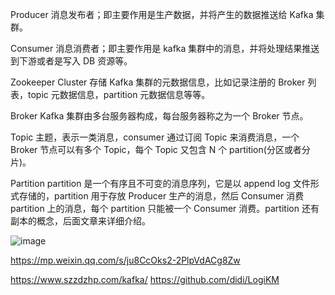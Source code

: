 Producer
消息发布者；即主要作用是生产数据，并将产生的数据推送给 Kafka 集群。

Consumer
消息消费者；即主要作用是 kafka 集群中的消息，并将处理结果推送到下游或者是写入 DB 资源等。

Zookeeper Cluster
存储 Kafka 集群的元数据信息，比如记录注册的 Broker 列表，topic 元数据信息，partition 元数据信息等等。

Broker
Kafka 集群由多台服务器构成，每台服务器称之为一个 Broker 节点。

Topic
主题，表示一类消息，consumer 通过订阅 Topic 来消费消息，一个 Broker 节点可以有多个 Topic，每个 Topic 又包含 N 个 partition(分区或者分片)。

Partition
partition 是一个有序且不可变的消息序列，它是以 append log 文件形式存储的，partition 用于存放 Producer 生产的消息，然后 Consumer 消费 partition 上的消息，每个 partition 只能被一个 Consumer 消费。partition 还有副本的概念，后面文章来详细介绍。



![image](https://github.com/Lincoln-dac/kube-linux/blob/master/pic/clipboard.png)


https://mp.weixin.qq.com/s/ju8CcOks2-2PlpVdACg8Zw

https://www.szzdzhp.com/kafka/
https://github.com/didi/LogiKM
